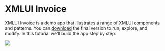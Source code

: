 # XMLUI Invoice

XMLUI Invoice is a demo app that illustrates a range of XMLUI components and patterns. You can [download]() the final version to run, explore, and modify. In this tutorial we'll build the app step by step.

<Image src="/resources/tutorial-01.png">
